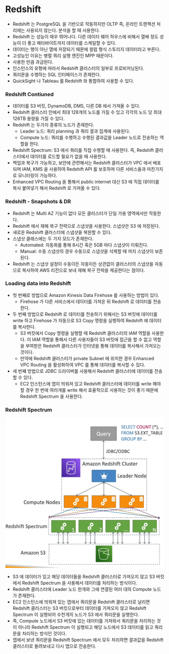 # Redshift

- Redshift 는 PostgreSQL 을 기반으로 작동하지만 OLTP 즉, 온라인 트랜잭션 처리에는 사용되지 않는다. 분석을 할 때 사용한다.
- Redshift 는 성능이 매우 뛰어나다. 다른 데이터 웨어 하우스에 비해서 열배 정도 성능이 더 좋고 페타바이트까지 데이터를 스케일할 수 있다.
- 데이터는 행이 아닌 열에 저장되기 때문에 컬럼 형식 스토리지 데이터라고 부른다.
- 고성능인 이유는 병렬 쿼리 실행 엔진인 MPP 때문이다.
- 사용한 만큼 과금된다.
- 인스턴스의 유형에 따라서 Redshift 클러스터의 일부로 프로비저닝된다. 
- 쿼리문을 수행하는 SQL 인터페이스가 존재한다.
- QuickSight 나 Tableau 를 Redshift 와 통합하여 사용할 수 있다. 

### Redshift Contiuned

- 데이터를 S3 버킷, DynamoDB, DMS, 다른 DB 에서 가져올 수 있다.
- Redshift 클러스터 안에서 최대 128개의 노드를 가질 수 있고 각각의 노드 당 최대 128TB 용량을 가질 수 있다.
- Redshift 는 두가지 종류의 노드가 존재한다.
  - Leader 노드: 쿼리 planning 과 쿼리 결과 집계에 사용된다.
  - Compute 노드: 쿼리를 수행하고 수행된 결과값을 Leader 노드로 전송하는 역할을 한다.
- Redshift Spectrum: S3 에서 쿼리를 직접 수행할 때 사용한다. 즉, Redshift 클러스터에서 데이터를 로드할 필요가 없을 때 사용한다.
- 백업과 복구가 가능하고, 보안에 관련해서는 Redshift 클러스터가 VPC 에서 배포되며 IAM, KMS 을 사용하여 Redshift API 를 보호하며 다른 서비스들과 마찬가지로 모니터링이 가능하다.
- Enhanced VPC Routing 을 통해서 public internet 대신 S3 에 직접 데이터를 복사 붙여넣기 해서 Redshift 로 가져올 수 있다.

### Redshift - Snapshots & DR

- Redshift 는 Multi AZ 기능이 없다 모든 클러스터가 단일 가용 영역에서만 작동한다.
- Redshift 에서 재해 복구 전략으로 스냅샷을 사용한다. 스냅샷은 S3 에 저장된다.
- 새로운 Redshift 클러스터에 스냅샷을 복원할 수 있다.
- 스냅샷 클래스에는 두 가지 모드가 존재한다.
  - Automated: 자동화를 통해 8시간 혹은 5GB 마다 스냅샷이 이뤄진다.
  - Manual: 수동 스냅샷의 경우 수동으로 스냅샷을 삭제할 때 까지 스냅샷이 보존된다.
- Redshift 는 스냅샷 설정이 수동이든 자동이든 상관없이 클러스터의 스냅샷을 자동으로 복사하여 AWS 리전으로 보내 재해 복구 전략을 제공한다는 점이다.

### Loading data into Redshift

- 첫 번째로 방법으로 Amazon Kinesis Data Firehose 를 사용하는 방법이 있다. 
  - Firehose 가 다른 서비스에서 데이터를 가져온 뒤 Redshift 로 데이터를 전송한다.
- 두 번째 방법으로 Redshift 로 데이터를 전송하기 위해서는 S3 버킷에 데이터를 write 하고 Firehose 가 자동으로 S3 Copy 명령을 실행하여 Redshift 에 데이터를 복사한다.
  - S3 버킷에서 Copy 명령을 실행할 때 Redshift 클러스터의 IAM 역할을 사용한다. 이 IAM 역할을 통해서 다른 사용자들이 S3 버킷에 접근을 할 수 없고 역할을 부여받은 Redshift 클러스터가 인터넷을 통해 데이터를 복사해서 가져오는 것이다.
  - 만약에 Redshift 클러스터가 private Subnet 에 위치한 경우 Enhanced VPC Routing 을 활성화하여 VPC 를 통해 데이터를 복사할 수 있다.
- 세 번쨰 방법으로 JDBC 드라이버를 사용해서 Redshift 클러스터에 데이터를 전송할 수 있다.
  - EC2 인스턴스에 앱이 띄워져 있고 Redshift 클러스터에 데이터를 write 해야 할 경우 한 번에 여러개를 write 해서 효율적으로 사용하는 것이 좋기 때문에 Redshift Spectrum 을 사용한다.

### Redshift Spectrum

![img.png](img.png)

- S3 에 데이터가 있고 해당 데이터들을 Redshift 클러스터로 가져오지 않고 S3 버킷에서 Redshift Spectrum 을 사용해서 데이터를 처리하는 방식이다.
- Redshift 클러스터에 Leader 노드 한개와 그에 연결된 여러 대의 Compute 노드가 존재한다. 
- EC2 인스턴스에 띄워져 있는 앱에서 쿼리문을 Redshift 클러스터로 날리면 Redshift 클러스터는 S3 버킷으로부터 데이터를 가져오지 않고 Redshift Spectrum 이 실행되어 수천개의 노드가 S3 에서 쿼리문을 실행한다. 
- 즉, Compute 노드에서 S3 버킷에 있는 데이터를 가져와서 쿼리문을 처리하는 것이 아니라 Redshift Spectrum 이 실행되고 해당 노드에서 S3 데이터를 읽고 쿼리문을 처리하는 방식인 것이다.
- 앱에서 보낸 쿼리문을 Redshift Spectrum 에서 모두 처리하면 결과값을 Redshift 클러스터로 돌려보내고 다시 앱으로 전송한다.

